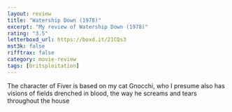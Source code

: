 ```yaml
---
layout: review
title: "Watership Down (1978)"
excerpt: "My review of Watership Down (1978)"
rating: "3.5"
letterboxd_url: https://boxd.it/21CQs3
mst3k: false
rifftrax: false
category: movie-review
tags: [britsploitation]
---
```


The character of Fiver is based on my cat Gnocchi, who I presume also has visions of fields drenched in blood, the way he screams and tears throughout the house
